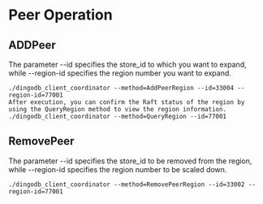 # Peer Operation

## ADDPeer
The parameter --id specifies the store_id to which you want to expand, while --region-id specifies the region number you want to expand.

```shell
./dingodb_client_coordinator --method=AddPeerRegion --id=33004 --region-id=77001
After execution, you can confirm the Raft status of the region by using the QueryRegion method to view the region information.
./dingodb_client_coordinator --method=QueryRegion --id=77001
```
## RemovePeer
The parameter --id specifies the store_id to be removed from the region, while --region-id specifies the region number to be scaled down.

```shell
./dingodb_client_coordinator --method=RemovePeerRegion --id=33002 --region-id=77001
```
